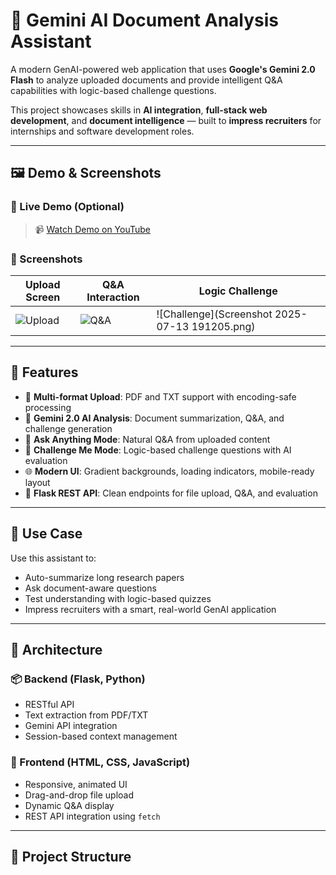 # 🌟 Gemini AI Document Analysis Assistant

A modern GenAI-powered web application that uses **Google's Gemini 2.0 Flash** to analyze uploaded documents and provide intelligent Q&A capabilities with logic-based challenge questions.

This project showcases skills in **AI integration**, **full-stack web development**, and **document intelligence** — built to **impress recruiters** for internships and software development roles.

---

## 🖼️ Demo & Screenshots

### 🔹 Live Demo (Optional)
> 📹 [Watch Demo on YouTube](https://www.youtube.com/watch?v=YOUR_VIDEO_LINK)

### 🔸 Screenshots
| Upload Screen | Q&A Interaction | Logic Challenge |
|---------------|------------------|------------------|
| ![Upload](screenshots/upload.png) | ![Q&A](screenshots/qa.png) | ![Challenge](Screenshot 2025-07-13 191205.png) |

---

## 🚀 Features

- 📄 **Multi-format Upload**: PDF and TXT support with encoding-safe processing
- 🤖 **Gemini 2.0 AI Analysis**: Document summarization, Q&A, and challenge generation
- 💬 **Ask Anything Mode**: Natural Q&A from uploaded content
- 🧩 **Challenge Me Mode**: Logic-based challenge questions with AI evaluation
- 🌐 **Modern UI**: Gradient backgrounds, loading indicators, mobile-ready layout
- 🔧 **Flask REST API**: Clean endpoints for file upload, Q&A, and evaluation

---

## 🧠 Use Case

Use this assistant to:
- Auto-summarize long research papers
- Ask document-aware questions
- Test understanding with logic-based quizzes
- Impress recruiters with a smart, real-world GenAI application

---

## 🧱 Architecture

### 📦 Backend (Flask, Python)
- RESTful API
- Text extraction from PDF/TXT
- Gemini API integration
- Session-based context management

### 🎨 Frontend (HTML, CSS, JavaScript)
- Responsive, animated UI
- Drag-and-drop file upload
- Dynamic Q&A display
- REST API integration using `fetch`

---

## 📂 Project Structure


